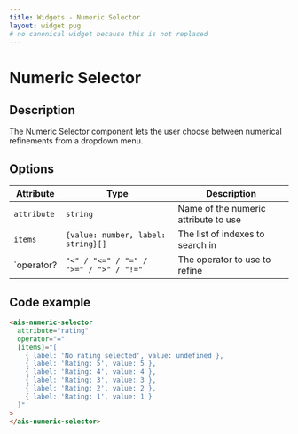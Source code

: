 ```yaml
---
title: Widgets - Numeric Selector
layout: widget.pug
# no canonical widget because this is not replaced
---
```


# Numeric Selector

## Description

The Numeric Selector component lets the user choose between numerical refinements from a dropdown menu.

## Options

| Attribute   | Type                                   | Description
| -           | -                                      | -
| `attribute` | `string`                               | Name of the numeric attribute to use
| `items`     | `{value: number, label: string}[]`     | The list of indexes to search in
| `operator?  | `"<" / "<=" / "=" / ">=" / ">" / "!="` | The operator to use to refine

## Code example

```html
<ais-numeric-selector
  attribute="rating"
  operator="="
  [items]="[
    { label: 'No rating selected', value: undefined },
    { label: 'Rating: 5', value: 5 },
    { label: 'Rating: 4', value: 4 },
    { label: 'Rating: 3', value: 3 },
    { label: 'Rating: 2', value: 2 },
    { label: 'Rating: 1', value: 1 }
  ]"
>
</ais-numeric-selector>
```
